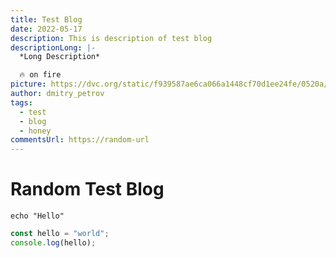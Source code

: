 ```yaml
---
title: Test Blog
date: 2022-05-17
description: This is description of test blog
descriptionLong: |-
  *Long Description*

  🔥 on fire
picture: https://dvc.org/static/f939587ae6ca066a1448cf70d1ee24fe/0520a/header-bees.webp
author: dmitry_petrov
tags:
  - test
  - blog
  - honey
commentsUrl: https://random-url
---
```

# Random Test Blog

`echo "Hello"`

```javascript
const hello = "world";
console.log(hello);
```